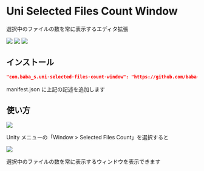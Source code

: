 # Uni Selected Files Count Window

選択中のファイルの数を常に表示するエディタ拡張

![](https://img.shields.io/badge/Unity-2018.4%2B-red.svg)
![](https://img.shields.io/badge/.NET-4.x-orange.svg)
[![](https://img.shields.io/github/license/baba-s/uni-selected-files-count-window.svg)](https://github.com/baba-s/uni-selected-files-count-window/blob/master/LICENSE)

## インストール

```json
"com.baba_s.uni-selected-files-count-window": "https://github.com/baba-s/uni-selected-files-count-window.git",
```

manifest.json に上記の記述を追加します  

## 使い方

![](https://cdn-ak.f.st-hatena.com/images/fotolife/b/baba_s/20190921/20190921152701.png)  

Unity メニューの「Window > Selected Files Count」を選択すると  

![](https://cdn-ak.f.st-hatena.com/images/fotolife/b/baba_s/20190921/20190921152703.png)  

選択中のファイルの数を常に表示するウィンドウを表示できます  